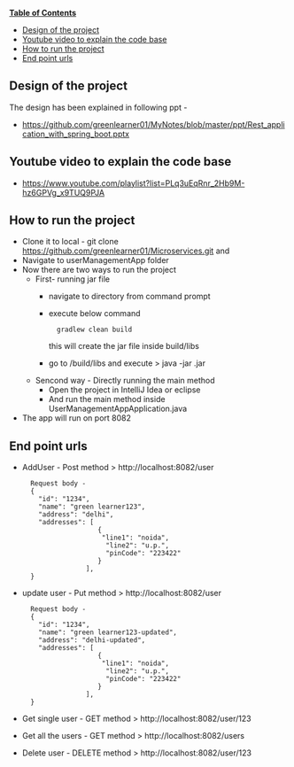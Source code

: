 **[Table of Contents](http://tableofcontent.eu)**
<!-- Table of contents generated generated by http://tableofcontent.eu -->
- [Design of the project](#design-of-the-project)
- [Youtube video to explain the code base](#youtube-video-to-explain-the-code-base)
- [How to run the project](#how-to-run-the-project)
- [End point urls](#end-point-urls)


## Design of the project
The design has been explained in following ppt -
* https://github.com/greenlearner01/MyNotes/blob/master/ppt/Rest_application_with_spring_boot.pptx

## Youtube video to explain the code base

* https://www.youtube.com/playlist?list=PLq3uEqRnr_2Hb9M-hz6GPVg_x9TUQ9PJA

## How to run the project
* Clone it to local - git clone https://github.com/greenlearner01/Microservices.git and
* Navigate to userManagementApp folder
* Now there are two ways to run the project
  * First- running jar file
    * navigate to <userManagementApp> directory from command prompt
    * execute below command
    
            gradlew clean build 
            
       this will create the jar file inside build/libs
    * go to /build/libs and execute > java -jar <name of the jar> <name-of-application>.jar
  * Sencond way - Directly running the main method
    * Open the project in IntelliJ Idea or eclipse
    * And run the main method inside UserManagementAppApplication.java
* The app will run on port 8082

## End point urls

* AddUser - Post method > http://localhost:8082/user
        
        Request body - 
        {
          "id": "1234",
          "name": "green learner123",
          "address": "delhi",
          "addresses": [
                         {
                          "line1": "noida", 
                           "line2": "u.p.",
                           "pinCode": "223422"
                         }
                      ],
        }
        
* update user - Put method > http://localhost:8082/user
        
        Request body - 
        {
          "id": "1234",
          "name": "green learner123-updated",
          "address": "delhi-updated",
          "addresses": [
                         {
                          "line1": "noida", 
                           "line2": "u.p.",
                           "pinCode": "223422"
                         }
                      ],
        }
        
* Get single user - GET method > http://localhost:8082/user/123
* Get all the users - GET method > http://localhost:8082/users
* Delete user - DELETE method >  http://localhost:8082/user/123
